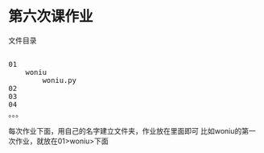 # 第六次课作业

文件目录

<pre>
    
01
    woniu
        woniu.py
02
03
04
。。。
</pre>


每次作业下面，用自己的名字建立文件夹，作业放在里面即可
比如woniu的第一次作业，就放在01>woniu>下面
